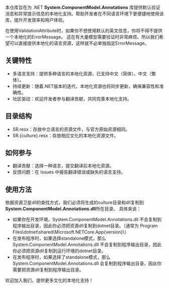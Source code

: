 本仓库旨在为 .NET **System.ComponentModel.Annotations** 库提供默认验证消息和异常提示信息的本地化支持。帮助开发者在不同语言环境下更便捷地使用该库，提升开发效率和用户体验。

在使用ValidationAttribute时，如果你不想使用默认的英文信息，你将不得不提供一个本地化的ErrorMessage。
这在有大量模型需要验证时非常麻烦。所以我们希望可以直接提供本地化的语言资源，这样就不必单独指定ErrorMessage。

## 关键特性
- 多语言支持：提供多种语言的本地化资源，已支持中文（简体）、中文（繁体）。
- 持续更新：随着.NET版本的迭代，本地化资源也将同步更新，确保兼容性和准确性。
- 社区驱动：欢迎开发者参与翻译贡献，共同完善本地化支持。
## 目录结构
- SR.resx：存放中立语言的资源文件，与官方原始资源相同。
- SR.{culture}.resx：存放相应文化的本地化资源文件。
## 如何参与
- 翻译贡献：选择一种语言，提交翻译后本地化资源。
- 反馈问题：在 Issues 中报告翻译错误或缺失的语言支持。
## 使用方法
依据资源卫星dll的查找方式，我们必须将生成的culture目录和dll复制到 **System.ComponentModel.Annotations.dll**所在目录。
具体来说：
- 如果你在开发环境，System.ComponentModel.Annotations.dll 不会复制到程序输出目录，因此你必须把资源dll复制到dotnet目录。（通常为 Program Files\dotnet\shared\Microsoft.NETCore.App\{version}\）
- 在发布程序时，如果选择standalone模式，那么 System.ComponentModel.Annotations.dll 不会复制到程序输出目录，因此你必须把资源dll复制到运行环境的dotnet目录。
- 在发布程序时，如果选择了standalone模式，那么 System.ComponentModel.Annotations.dll 会复制到程序输出目录，因此你需要把资源dll复制到程序输出目录。

欢迎加入我们，提供更多文化的本地化支持！